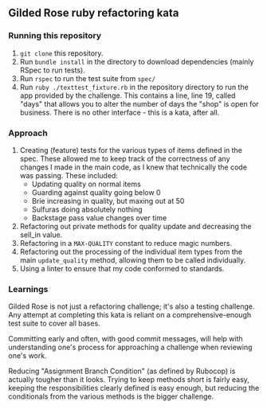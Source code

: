 ## Gilded Rose ruby refactoring kata

### Running this repository
1. ```git clone``` this repository.
2. Run ```bundle install``` in the directory to download dependencies (mainly RSpec to run tests).
3. Run ```rspec``` to run the test suite from ```spec/```
4. Run ```ruby ./texttest_fixture.rb``` in the repository directory to run the app provided by the challenge. This contains a line, line 19, called "days" that allows you to alter the number of days the "shop" is open for business. There is no other interface - this is a kata, after all.


### Approach
1. Creating (feature) tests for the various types of items defined in the spec. These allowed me to keep track of the correctness of any changes I made in the main code, as I knew that technically the code was passing. These included:
    - Updating quality on normal items
    - Guarding against quality going below 0
    - Brie increasing in quality, but maxing out at 50
    - Sulfuras doing absolutely nothing
    - Backstage pass value changes over time
2. Refactoring out private methods for quality update and decreasing the sell_in value.
3. Refactoring in a ```MAX-QUALITY``` constant to reduce magic numbers.
4. Refactoring out the processing of the individual item types from the main ```update_quality``` method, allowing them to be called individually.
5. Using a linter to ensure that my code conformed to standards.

### Learnings

Gilded Rose is not just a refactoring challenge; it's also a testing challenge. Any attempt at completing this kata is reliant on a comprehensive-enough test suite to cover all bases.

Committing early and often, with good commit messages, will help with understanding one's process for approaching a challenge when reviewing one's work.

Reducing "Assignment Branch Condition" (as defined by Rubocop) is actually tougher than it looks. Trying to keep methods short is fairly easy, keeping the responsibilities clearly defined is easy enough, but reducing the conditionals from the various methods is the bigger challenge.